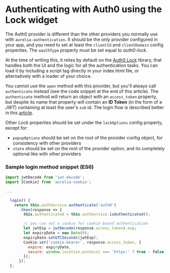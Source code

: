 # Authenticating with Auth0 using the Lock widget

The Auth0 provider is different than the other providers you normally use with `aurelia-authentication`. It should be the only provider configured in your app, and you need to set at least the `clientId` and `clientDomain` config properties. The `oauthType` property must be set equal to *auth0-lock*.

At the time of writing this, it relies by default on the [Auth0 Lock](https://auth0.com/lock) library, that handles both the UI and the logic for all the authentication tasks. You can load it by including a script tag directly in your index.html file, or alternatively with a loader of your choice. 

You cannot use the `open` method with this provider, but you'll always call `authenticate` instead (see the code snippet at the end of this article). The `authenticate` method will return an object with an `access_token` property, but despite its name that property will contain an **ID Token** (in the form of a *JWT*) containing at least the user's `sub` id. The login flow is described better in this [article](https://auth0.com/docs/protocols#oauth-for-native-clients-and-javascript-in-the-browser).

Other *Lock* properties should be set under the `lockOptions` config property, except for:
- `popupOptions` should be set on the root of the provider config object, for consistency with other providers
- `state` should be set on the root of the provider option, and its completely optional like with other providers

### Sample login method snippet (ES6)

```js
import jwtDecode from 'jwt-decode';
import {Cookie} from 'aurelia-cookie';

...

  login() {
    return this.authService.authenticate('auth0')
      .then(response => {
        this.authenticated = this.authService.isAuthenticated();

        // you can set a cookie for cookie based authentication
        let jwtExp = jwtDecode(response.access_token).exp;
        let expiryDate = new Date(0);
        expiryDate.setUTCSeconds(jwtExp);
        Cookie.set('cookie-bearer', response.access_token, {
          expire: expiryDate,
          secure: window.location.protocol === 'https:' ? true : false  // true in production
        });
      });
  };
```
